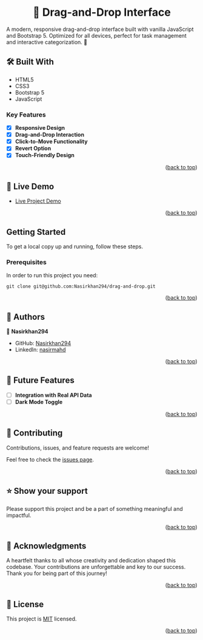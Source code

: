 <a name="readme-top"></a>

<div align="center">
  <h1>🚀 Drag-and-Drop Interface</h>
</div>

A modern, responsive drag-and-drop interface built with vanilla JavaScript and Bootstrap 5. Optimized for all devices, perfect for task management and interactive categorization.  🚀

## 🛠 Built With <a name="built-with"></a>

  <ul>
    <li>HTML5</li>
    <li>CSS3</li>
    <li>Bootstrap 5</li>
    <li>JavaScript</li>
  </ul>

<!-- Features -->

### Key Features <a name="key-features"></a>

- [x] **Responsive Design**
- [x] **Drag-and-Drop Interaction**
- [x] **Click-to-Move Functionality**
- [x] **Revert Option**
- [x] **Touch-Friendly Design**

<p align="right">(<a href="#readme-top">back to top</a>)</p>

<!-- LIVE DEMO -->

## 🚀 Live Demo <a name="live-demo"></a>

- [Live Project Demo](https://nasirkhan294.github.io/drag-and-drop/)

<p align="right">(<a href="#readme-top">back to top</a>)</p>

## Getting Started

To get a local copy up and running, follow these steps.

### Prerequisites
In order to run this project you need:

```
git clone git@github.com:Nasirkhan294/drag-and-drop.git
```

<p align="right">(<a href="#readme-top">back to top</a>)</p>

<!-- AUTHORS -->

## 👥 Authors <a name="authors"></a>

👤 **Nasirkhan294**

- GitHub: [Nasirkhan294](https://github.com/Nasirkhan294)
- LinkedIn: [nasirmahd](https://www.linkedin.com/in/nasirmahd/)

<p align="right">(<a href="#readme-top">back to top</a>)</p>

<!-- FUTURE FEATURES -->

## 🔭 Future Features <a name="future-features"></a>

- [ ] **Integration with Real API Data**
- [ ] **Dark Mode Toggle**

<p align="right">(<a href="#readme-top">back to top</a>)</p>

<!-- CONTRIBUTING -->

## 🤝 Contributing <a name="contributing"></a>

Contributions, issues, and feature requests are welcome!

Feel free to check the [issues page](../../issues/).

<p align="right">(<a href="#readme-top">back to top</a>)</p>

<!-- SUPPORT -->

## ⭐️ Show your support <a name="support"></a>

Please support this project and be a part of something meaningful and impactful.

<p align="right">(<a href="#readme-top">back to top</a>)</p>

<!-- ACKNOWLEDGEMENTS -->

## 🙏 Acknowledgments <a name="acknowledgements"></a>

A heartfelt thanks to all whose creativity and dedication shaped this codebase. Your contributions are unforgettable and key to our success. Thank you for being part of this journey!

<p align="right">(<a href="#readme-top">back to top</a>)</p>

<!-- LICENSE -->

## 📝 License <a name="license"></a>

This project is [MIT](./LICENSE) licensed.

<p align="right">(<a href="#readme-top">back to top</a>)</p>


